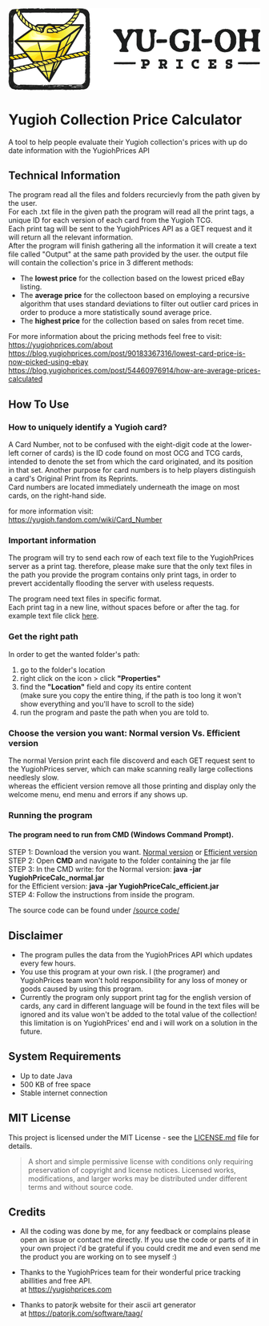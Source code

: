 [![banner](/recources/assets/banner.png)](https://yugiohprices.com/)

# Yugioh Collection Price Calculator
A tool to help people evaluate their Yugioh collection's prices with up do date information with the YugiohPrices API 

## Technical Information
The program read all the files and folders recurcievly from the path given by the user. </br>
For each .txt file in the given path the program will read all the print tags, a unique ID for each version of each card from the Yugioh TCG.</br>
Each print tag will be sent to the YugiohPrices API as a GET request and it will return all the relevant information.</br>
After the program will finish gathering all the information it will create a text file called "Output" at the same path provided by the user. the output file will contain the collection's price in 3 different methods:</br>
- The <b>lowest price</b> for the collection based on the lowest priced eBay listing. </br>
- The <b>average price</b> for the collectoon based on employing a recursive algorithm that uses standard deviations to filter out outlier card prices in order to produce a more statistically sound average price. </br>
- The <b>highest price</b> for the collection based on sales from recet time. </br>

For more information about the pricing methods feel free to visit:</br>
https://yugiohprices.com/about </br>
https://blog.yugiohprices.com/post/90183367316/lowest-card-price-is-now-picked-using-ebay </br>
https://blog.yugiohprices.com/post/54460976914/how-are-average-prices-calculated </br>

## How To Use

### How to uniquely identify a Yugioh card?
A Card Number, not to be confused with the eight-digit code at the lower-left corner of cards) is the ID code found on most OCG and TCG cards, intended to denote the set from which the card originated, and its position in that set. Another purpose for card numbers is to help players distinguish a card's Original Print from its Reprints. </br>
Card numbers are located immediately underneath the image on most cards, on the right-hand side.

for more information visit: </br>
https://yugioh.fandom.com/wiki/Card_Number

### Important information
The program will try to send each row of each text file to the YugiohPrices server as a print tag. therefore, please make sure that the only text files in the path you provide the program contains only print tags, in order to prevert accidentally flooding the server with useless requests.

The program need text files in specific format. </br> 
Each print tag in a new line, without spaces before or after the tag. for example text file click [here](/recources/assets/example.txt).

### Get the right path
In order to get the wanted folder's path:
1. go to the folder's location
2. right click on the icon > click <b>"Properties"</b>
3. find the <b>"Location"</b> field and copy its entire content </br>
 (make sure you copy the entire thing, if the path is too long it won't show everything and you'll have to scroll to the side)
4. run the program and paste the path when you are told to.

### Choose the version you want: Normal version Vs. Efficient version
The normal Version print each file discoverd and each GET request sent to the YugiohPrices server, which can make scanning really large collections needlesly slow.</br>
whereas the efficient version remove all those printing and display only the welcome menu, end menu and errors if any shows up.</br>

### Running the program
#### The program need to run from CMD (Windows Command Prompt). </br>
STEP 1: Download the version you want. [Normal version](/recources/jar/YugiohPriceCalc_normal.jar) or [Efficient version](/recources/jar/YugiohPriceCalc_efficient.jar)</br>
STEP 2: Open <b>CMD</b> and navigate to the folder containing the jar file</br>
STEP 3: In the CMD write: 	for the Normal version:		<b>java -jar YugiohPriceCalc_normal.jar</b></br>
				for the Efficient version:	<b>java -jar YugiohPriceCalc_efficient.jar</b></br>
STEP 4: Follow the instructions from inside the program.

The source code can be found under [/source code/](/recources/source%20code)

## Disclaimer
- The program pulles the data from the YugiohPrices API which updates every few hours.
- You use this program at your own risk. I (the programer) and YugiohPrices team won't hold responsibility for any loss of money or goods caused by using this program.
- Currently the program only support print tag for the english version of cards, any card in different language will be found in the text files will be ignored and its value won't be added to the total value of the collection! this limitation is on YugiohPrices' end and i will work on a solution in the future.
 

## System Requirements
- Up to date Java
- 500 KB of free space
- Stable internet connection

## MIT License
This project is licensed under the MIT License - see the [LICENSE.md](LICENSE) file for details. </br>
> A short and simple permissive license with conditions only requiring preservation of copyright and license notices. Licensed works, modifications, and larger works may be distributed under different terms and without source code.

## Credits
- All the coding was done by me, for any feedback or complains please open an issue or contact me directly.
If you use the code or parts of it in your own project i'd be grateful if you could credit me and even send me the product you are working on to see myself :)

- Thanks to the YugiohPrices team for their wonderful price tracking abillities and free API. </br>
at https://yugiohprices.com

- Thanks to patorjk website for their ascii art generator </br>
at https://patorjk.com/software/taag/ 
